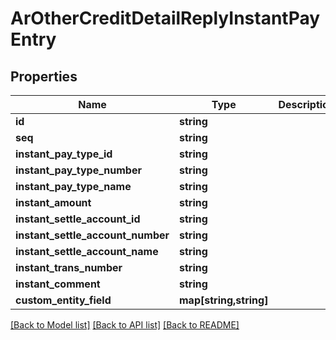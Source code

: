 # ArOtherCreditDetailReplyInstantPayEntry

## Properties
Name | Type | Description | Notes
------------ | ------------- | ------------- | -------------
**id** | **string** |  | [optional] 
**seq** | **string** |  | [optional] 
**instant_pay_type_id** | **string** |  | [optional] 
**instant_pay_type_number** | **string** |  | [optional] 
**instant_pay_type_name** | **string** |  | [optional] 
**instant_amount** | **string** |  | [optional] 
**instant_settle_account_id** | **string** |  | [optional] 
**instant_settle_account_number** | **string** |  | [optional] 
**instant_settle_account_name** | **string** |  | [optional] 
**instant_trans_number** | **string** |  | [optional] 
**instant_comment** | **string** |  | [optional] 
**custom_entity_field** | **map[string,string]** |  | [optional] 

[[Back to Model list]](../README.md#documentation-for-models) [[Back to API list]](../README.md#documentation-for-api-endpoints) [[Back to README]](../README.md)


